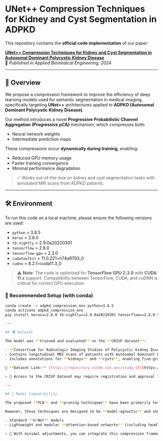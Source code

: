 # UNet++ Compression Techniques for Kidney and Cyst Segmentation in ADPKD

This repository contains the **official code implementation** of our paper:

**[UNet++ Compression Techniques for Kidney and Cyst Segmentation in Autosomal Dominant Polycystic Kidney Disease](https://abe-journal.org/issues/2024/03/22/841)**  
📄 *Published in Applied Biomedical Engineering, 2024*

---

## 📌 Overview

We propose a compression framework to improve the efficiency of deep learning models used for semantic segmentation in medical imaging, specifically targeting **UNet++** architectures applied to **ADPKD (Autosomal Dominant Polycystic Kidney Disease)**.

Our method introduces a novel **Progressive Probabilistic Channel Aggregation (Progressive pCA)** mechanism, which compresses both:
- Neural network weights
- Intermediate prediction maps

These compressions occur **dynamically during training**, enabling:
- Reduced GPU memory usage
- Faster training convergence
- Minimal performance degradation

> ✅ Works out-of-the-box on kidney and cyst segmentation tasks with annotated MRI scans from ADPKD patients.

---

## 🛠️ Environment

To run this code on a local machine, please ensure the following versions are used:

- `python` = 3.8.5  
- `keras` = 2.8.0  
- `tb-nightly` = 2.9.0a20220301  
- `tensorflow` = 2.8.0  
- `tensorflow-gpu` = 2.3.0  
- `cudatoolkit` = 11.0.221=h74a9793_0  
- `cudnn` = 8.2.1=cuda11.3_0  

> ⚠️ **Note:** The code is optimized for **TensorFlow GPU 2.3.0** with **CUDA 11.x** support. Compatibility between TensorFlow, CUDA, and cuDNN is critical for correct GPU execution.

### 🔧 Recommended Setup (with conda)

```bash
conda create -n adpkd_compression_env python=3.8.5
conda activate adpkd_compression_env
pip install keras==2.8.0 tb-nightly==2.9.0a20220301 tensorflow==2.8.0 tensorflow-gpu==2.3.0

---

## 📚 Dataset

The model was **trained and evaluated** on the **CRISP dataset**:

- **Consortium for Radiologic Imaging Studies of Polycystic Kidney Disease (CRISP)**  
- Contains longitudinal MRI scans of patients with Autosomal Dominant Polycystic Kidney Disease (ADPKD)
- Includes annotations for **kidneys** and **cysts**, enabling fine-grained semantic segmentation

🔗 **Dataset Link:** [https://repository.niddk.nih.gov/study/10](https://repository.niddk.nih.gov/study/10)

> 📌 Access to the CRISP dataset may require registration and approval through the NIDDK repository.

---

## 🧠 Model Compatibility

The proposed **PCA** and **pruning techniques** have been primarily tested on the **UNet++ architecture** due to its large parameter footprint.

However, these techniques are designed to be **model-agnostic** and should generalize to:

- Standard **U-Net** models
- Lightweight and modular **attention-based networks** (including headless transformer variants)

> 🧪 With minimal adjustments, you can integrate this compression framework into other segmentation models for broader use cases beyond ADPKD.


